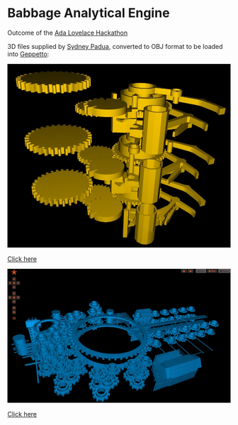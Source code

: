 # Babbage Analytical Engine

Outcome of the [Ada Lovelace Hackathon](https://blogs.bodleian.ox.ac.uk/adalovelace/ada-lovelace-hackathon/)

3D files supplied by [Sydney Padua](http://sydneypadua.com/), converted to OBJ format to be loaded into [Geppetto](www.geppetto.org):

![](https://raw.githubusercontent.com/pgleeson/BabbageAnalyticalEngine/master/images/Selection_797.jpg)

[Click here](
https://live.geppetto.org/geppetto?load_project_from_url=https://raw.githubusercontent.com/pgleeson/BabbageAnalyticalEngine/master/Geppetto/99.json)

![](https://raw.githubusercontent.com/pgleeson/BabbageAnalyticalEngine/master/images/Selection_798.jpg)

[Click here](
https://live.geppetto.org/geppetto?load_project_from_url=https://raw.githubusercontent.com/pgleeson/BabbageAnalyticalEngine/master/Geppetto/98.json)



